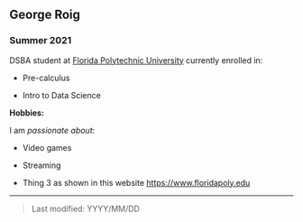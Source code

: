 ## George Roig

### Summer 2021 

DSBA student at [Florida Polytechnic University](https://www.floridapoly.edu) currently enrolled in: 

- Pre-calculus

- Intro to Data Science


**Hobbies:**

I am _passionate about_: 

- Video games

- Streaming

- Thing 3 as shown in this website <https://www.floridapoly.edu>

***

> Last modified: YYYY/MM/DD